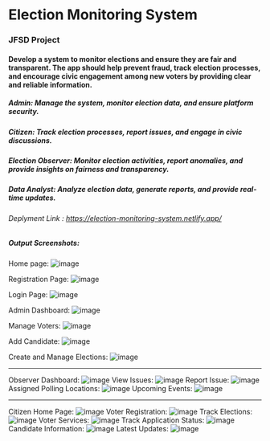 # Election Monitoring System
### JFSD Project
#### Develop a system to monitor elections and ensure they are fair and transparent. The app should help prevent fraud, track election processes, and encourage civic engagement among new voters by providing clear and reliable information. 
##### Admin: Manage the system, monitor election data, and ensure platform security.
##### Citizen: Track election processes, report issues, and engage in civic discussions.
##### Election Observer: Monitor election activities, report anomalies, and provide insights on fairness and transparency.
##### Data Analyst: Analyze election data, generate reports, and provide real-time updates.

###### Deplyment Link : https://election-monitoring-system.netlify.app/

##### Output Screenshots: 
Home page:
![image](https://github.com/user-attachments/assets/e67b295f-a3c0-432d-a99a-3ea4dbf42520)

Registration Page:
![image](https://github.com/user-attachments/assets/2050b4d7-cdfb-47db-b7db-7d1195ed1831)

Login Page:
![image](https://github.com/user-attachments/assets/43ab69f9-136c-485a-8543-7980853d8fda)

Admin Dashboard:
![image](https://github.com/user-attachments/assets/ef6f2352-aa09-473f-bc77-9680dccd3368)

Manage Voters:
![image](https://github.com/user-attachments/assets/865f57aa-63e5-4909-940c-0c66b1faf2f7)

Add Candidate:
![image](https://github.com/user-attachments/assets/8f860e7e-1c6d-4618-85d6-7fd893edc41e)

Create and Manage Elections:
![image](https://github.com/user-attachments/assets/2a2ee3be-0a07-44e9-8eac-e1ded25539f4)

****************************************************************************************************

Observer Dashboard:
![image](https://github.com/user-attachments/assets/d1959a28-df7a-4aa5-b79d-26272f09aa28)
View Issues:
![image](https://github.com/user-attachments/assets/cbb85ab7-ab0f-4e20-a6d1-766a94f47d9d)
Report Issue:
![image](https://github.com/user-attachments/assets/f26af923-cbbe-4329-aefa-43fe758495e7)
Assigned Polling Locations:
![image](https://github.com/user-attachments/assets/879a0744-552b-4a90-85bc-fbd88acf5777)
Upcoming Events:
![image](https://github.com/user-attachments/assets/c7682562-ff66-4d85-bbe8-60052313ba49)

*****************************************************************************************************

Citizen Home Page:
![image](https://github.com/user-attachments/assets/1ffb909e-b8bf-4310-a733-fe6d35032cc8)
Voter Registration:
![image](https://github.com/user-attachments/assets/c07095ab-6749-472e-a628-8e8a4473418d)
Track Elections:
![image](https://github.com/user-attachments/assets/6a50e6bf-5b3c-4eb5-87b7-03a9c6372334)
Voter Services:
![image](https://github.com/user-attachments/assets/b611135d-1315-4ab5-a02b-4fe4468cc922)
Track Application Status:
![image](https://github.com/user-attachments/assets/599d303b-149c-4b79-bc44-37fc3dc7370f)
Candidate Information:
![image](https://github.com/user-attachments/assets/e511783f-8290-4b1c-a4af-f5e1b06c9dc7)
Latest Updates:
![image](https://github.com/user-attachments/assets/53a3ed3d-8307-4bde-9e2d-e995ba9b12b9)

